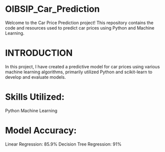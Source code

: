 # OIBSIP_Car_Prediction
Welcome to the Car Price Prediction project!
This repository contains the code and resources used to predict car prices using Python and Machine Learning.
# INTRODUCTION
In this project, I have created a predictive model for car prices using various machine learning algorithms, 
primarily utilized Python and scikit-learn to develop and evaluate models.
# Skills Utilized:
Python 
Machine Learning 
# Model Accuracy:
Linear Regression: 85.9%
Decision Tree Regression: 91%
